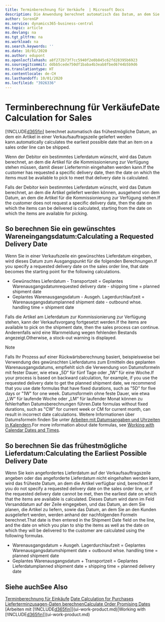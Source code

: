 ```yaml
---
title: Terminberechnung für Verkäufe  | Microsoft Docs
description: Die Anwendung berechnet automatisch das Datum, an dem Sie einen Artikel bestellen müssen, damit er zu einem bestimmten Datum im Lagerbestand vorhanden ist. Dies ist das Datum, an dem Sie erwarten können, dass Artikel, die an einem bestimmten Datum bestellt wurden, zur Kommissionierung verfügbar sind.
author: SorenGP
ms.service: dynamics365-business-central
ms.topic: article
ms.devlang: na
ms.tgt_pltfrm: na
ms.workload: na
ms.search.keywords: ''
ms.date: 10/01/2020
ms.author: edupont
ms.openlocfilehash: a8f272b73f7cc5940f2e0b845c62fd28395b6923
ms.sourcegitcommit: ddbb5cede750df1baba4b3eab8fbed6744b5b9d6
ms.translationtype: HT
ms.contentlocale: de-CH
ms.lasthandoff: 10/01/2020
ms.locfileid: "3926336"
---
```

# <a name="date-calculation-for-sales"></a><span data-ttu-id="756ab-104">Terminberechnung für Verkäufe</span><span class="sxs-lookup"><span data-stu-id="756ab-104">Date Calculation for Sales</span></span>
[!INCLUDE[d365fin](includes/d365fin_md.md)] <span data-ttu-id="756ab-105">berechnet automatisch das frühestmögliche Datum, an dem ein Artikel in einer Verkaufsauftragszeile geliefert werden kann.</span><span class="sxs-lookup"><span data-stu-id="756ab-105">automatically calculates the earliest possible date that an item on a sales order line can be shipped.</span></span>

<span data-ttu-id="756ab-106">Wenn der Debitor ein bestimmtes Lieferdatum wünscht, wird das Datum berechnet, an dem die Artikel für die Kommissionierung zur Verfügung stehen müssen, damit dieser Liefertermin eingehalten werden kann.</span><span class="sxs-lookup"><span data-stu-id="756ab-106">If the customer has requested a specific delivery date, then the date on which the items must be available to pick to meet that delivery date is calculated.</span></span>

<span data-ttu-id="756ab-107">Falls der Debitor kein bestimmtes Lieferdatum wünscht, wird das Datum berechnet, an dem die Artikel geliefert werden können, ausgehend von dem Datum, an dem die Artikel für die Kommissionierung zur Verfügung stehen.</span><span class="sxs-lookup"><span data-stu-id="756ab-107">If the customer does not request a specific delivery date, then the date on which the items can be delivered is calculated, starting from the date on which the items are available for picking.</span></span>

## <a name="calculating-a-requested-delivery-date"></a><span data-ttu-id="756ab-108">So berechnen Sie ein gewünschtes Wareneingangsdatum:</span><span class="sxs-lookup"><span data-stu-id="756ab-108">Calculating a Requested Delivery Date</span></span>
<span data-ttu-id="756ab-109">Wenn Sie in einer Verkaufszeile ein gewünschtes Lieferdatum eingeben, wird dieses Datum zum Ausgangspunkt für die folgenden Berechnungen.</span><span class="sxs-lookup"><span data-stu-id="756ab-109">If you specify a requested delivery date on the sales order line, that date becomes the starting point for the following calculations.</span></span>

- <span data-ttu-id="756ab-110">Gewünschtes Lieferdatum - Transportzeit = Geplantes Warenausgangsdatum</span><span class="sxs-lookup"><span data-stu-id="756ab-110">requested delivery date - shipping time = planned shipment date</span></span>
- <span data-ttu-id="756ab-111">Geplantes Warenausgangsdatum - Ausgeh. Lagerdurchlaufzeit = Warenausgangsdatum</span><span class="sxs-lookup"><span data-stu-id="756ab-111">planned shipment date - outbound whse. handling time = shipment date</span></span>

<span data-ttu-id="756ab-112">Falls die Artikel am Lieferdatum zur Kommissionierung zur Verfügung stehen, kann der Verkaufsvorgang fortgesetzt werden.</span><span class="sxs-lookup"><span data-stu-id="756ab-112">If the items are available to pick on the shipment date, then the sales process can continue.</span></span> <span data-ttu-id="756ab-113">Anderenfalls wird eine Warnmeldung wegen fehlenden Bestands angezeigt.</span><span class="sxs-lookup"><span data-stu-id="756ab-113">Otherwise, a stock-out warning is displayed.</span></span>

> [!Note]
> <span data-ttu-id="756ab-114">Falls Ihr Prozess auf einer Rückwärtsberechnung basiert, beispielsweise bei Verwendung des gewünschten Lieferdatums zum Ermitteln des geplanten Warenausgangsdatums, empfiehlt sich die Verwendung von Datumsformeln mit fester Dauer, wie etwa „5D“ für fünf Tage oder „1W“ für eine Woche.</span><span class="sxs-lookup"><span data-stu-id="756ab-114">If your process is based on backward calculation, for example, if you use the requested delivery date to get the planned shipment date, we recommend that you use date formulas that have fixed durations, such as "5D" for five days or "1W" for one week.</span></span> <span data-ttu-id="756ab-115">Datumsformeln ohne feste Dauer, wie etwa „LW“ für laufende Woche oder „LM“ für laufender Monat können zu fehlerhaften Datumsberechnungen führen.</span><span class="sxs-lookup"><span data-stu-id="756ab-115">Date formulas without fixed durations, such as "CW" for current week or CM for current month, can result in incorrect date calculations.</span></span> <span data-ttu-id="756ab-116">Weitere Informationen über Datumsformeln finden Sie unter [Arbeiten mit Datumsangaben und Uhrzeiten in Kalendern](ui-enter-date-ranges.md).</span><span class="sxs-lookup"><span data-stu-id="756ab-116">For more information about date formulas, see [Working with Calendar Dates and Times](ui-enter-date-ranges.md).</span></span>

## <a name="calculating-the-earliest-possible-delivery-date"></a><span data-ttu-id="756ab-117">So berechnen Sie das frühestmögliche Lieferdatum:</span><span class="sxs-lookup"><span data-stu-id="756ab-117">Calculating the Earliest Possible Delivery Date</span></span>
<span data-ttu-id="756ab-118">Wenn Sie kein angefordertes Lieferdatum auf der Verkaufsauftragszeile angeben oder das angeforderte Lieferdatum nicht eingehalten werden kann, wird das früheste Datum, an dem die Artikel verfügbar sind, berechnet.</span><span class="sxs-lookup"><span data-stu-id="756ab-118">If you do not specify a requested delivery date on the sales order line, or if the requested delivery date cannot be met, then the earliest date on which that the items are available is calculated.</span></span> <span data-ttu-id="756ab-119">Dieses Datum wird dann im Feld Versanddatum auf der Zeile eingegeben, und das Datum, an dem Sie planen, die Artikel zu liefern, sowie das Datum, an dem Sie an den Kunden ausgeliefert werden, werden anhand der nachfolgenden Formeln berechnet.</span><span class="sxs-lookup"><span data-stu-id="756ab-119">That date is then entered in the Shipment Date field on the line, and the date on which you plan to ship the items as well as the date on which they will be delivered to the customer are calculated using the following formulas.</span></span>

- <span data-ttu-id="756ab-120">Warenausgangsdatum + Ausgeh. Lagerdurchlaufzeit = Geplantes Warenausgangsdatum</span><span class="sxs-lookup"><span data-stu-id="756ab-120">shipment date + outbound whse. handling time = planned shipment date</span></span>
- <span data-ttu-id="756ab-121">Geplantes Warenausgangsdatum + Transportzeit = Geplantes Lieferdatum</span><span class="sxs-lookup"><span data-stu-id="756ab-121">planned shipment date + shipping time = planned delivery date</span></span>


## <a name="see-also"></a><span data-ttu-id="756ab-122">Siehe auch</span><span class="sxs-lookup"><span data-stu-id="756ab-122">See Also</span></span>  
 <span data-ttu-id="756ab-123">[Terminberechnung für Einkäufe](purchasing-date-calculation-for-purchases.md) </span><span class="sxs-lookup"><span data-stu-id="756ab-123">[Date Calculation for Purchases](purchasing-date-calculation-for-purchases.md) </span></span>  
 [<span data-ttu-id="756ab-124">Lieferterminzusagen-Daten berechnen</span><span class="sxs-lookup"><span data-stu-id="756ab-124">Calculate Order Promising Dates</span></span>](sales-how-to-calculate-order-promising-dates.md)  
 <span data-ttu-id="756ab-125">[Arbeiten mit [!INCLUDE[d365fin](includes/d365fin_md.md)]](ui-work-product.md)</span><span class="sxs-lookup"><span data-stu-id="756ab-125">[Working with [!INCLUDE[d365fin](includes/d365fin_md.md)]](ui-work-product.md)</span></span>

